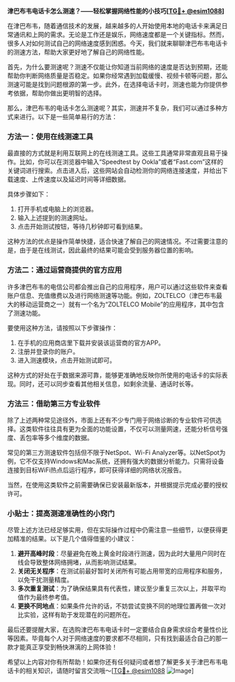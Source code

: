 **津巴布韦电话卡怎么测速？——轻松掌握网络性能的小技巧[[TG💪+ @esim1088](https://t.me/s/esim1088)]**

在津巴布韦，随着通信技术的发展，越来越多的人开始使用本地的电话卡来满足日常通讯和上网的需求。无论是工作还是娱乐，网络速度都是一个关键指标。然而，很多人对如何测试自己的网络速度感到困惑。今天，我们就来聊聊津巴布韦电话卡的测速方法，帮助大家更好地了解自己的网络性能。

首先，为什么要测速呢？测速不仅能让你知道当前网络的速度是否达到预期，还能帮助你判断网络质量是否稳定。如果你经常遇到加载缓慢、视频卡顿等问题，那么测速可能是找到问题根源的第一步。此外，在选择电话卡时，测速也能为你提供参考依据，帮助你做出更明智的选择。

那么，津巴布韦的电话卡怎么测速呢？其实，测速并不复杂，我们可以通过多种方式来进行。以下是一些简单易行的方法：

### 方法一：使用在线测速工具

最直接的方式就是利用互联网上的在线测速工具。这些工具通常非常直观且易于操作。比如，你可以在浏览器中输入“Speedtest by Ookla”或者“Fast.com”这样的关键词进行搜索。点击进入后，这些网站会自动检测你的网络连接速度，并给出下载速度、上传速度以及延迟时间等详细数据。

具体步骤如下：
1. 打开手机或电脑上的浏览器。
2. 输入上述提到的测速网址。
3. 点击开始测试按钮，等待几秒钟即可看到结果。

这种方法的优点是操作简单快捷，适合快速了解自己的网速情况。不过需要注意的是，由于是在线测试，因此最终的结果可能会受到服务器位置的影响。

### 方法二：通过运营商提供的官方应用

许多津巴布韦的电信公司都会推出自己的应用程序，用户可以通过这些软件来查看账户信息、充值缴费以及进行网络测速等功能。例如，ZOLTELCO（津巴布韦最大的移动运营商之一）就有一个名为“ZOLTELCO Mobile”的应用程序，其中包含了测速功能。

要使用这种方法，请按照以下步骤操作：
1. 在手机的应用商店里下载并安装该运营商的官方APP。
2. 注册并登录你的账户。
3. 进入测速模块，点击开始测试即可。

这种方式的好处在于数据来源可靠，能够更准确地反映你所使用的电话卡的实际表现。同时，还可以同步查看其他相关信息，如剩余流量、通话时长等。

### 方法三：借助第三方专业软件

除了上述两种常见途径外，市面上还有不少专门用于网络诊断的专业软件可供选择。这类软件往往具有更为全面的功能设置，不仅可以测量网速，还能分析信号强度、丢包率等多个维度的数据。

常见的第三方测速软件包括但不限于NetSpot、Wi-Fi Analyzer等。以NetSpot为例，它不仅支持Windows和Mac系统，还拥有强大的数据分析能力。只需将设备连接到目标WiFi热点后运行程序，即可获得详细的网络状况报告。

当然，在使用这类软件之前需要确保已安装最新版本，并根据提示完成必要的授权许可。

### 小贴士：提高测速准确性的小窍门

尽管上述方法已经足够实用，但在实际操作过程中仍需注意一些细节，以便获得更加精准的结果。以下是几个值得借鉴的小建议：

1. **避开高峰时段**：尽量避免在晚上黄金时段进行测速，因为此时大量用户同时在线会导致整体网络拥堵，从而影响测试结果。
2. **关闭无关程序**：在测试前最好暂时关闭所有可能占用带宽的应用程序和服务，以免干扰测量精度。
3. **多次重复测试**：为了确保结果具有代表性，建议至少重复三次以上，并取平均值作为最终参考值。
4. **更换不同地点**：如果条件允许的话，不妨尝试变换不同的地理位置再做一次对比实验，这样有助于发现潜在的问题所在。

最后还要提醒大家，在选购津巴布韦电话卡时一定要结合自身需求综合考量性价比等因素。毕竟每个人对于网络速度的要求都不尽相同，只有找到最适合自己的那一款才能真正享受到畅快淋漓的上网体验！

希望以上内容对你有所帮助！如果你还有任何疑问或者想了解更多关于津巴布韦电话卡的相关知识，请随时留言交流哦～[[TG💪+ @esim1088](https://t.me/s/esim1088) ![Image](https://i.postimg.cc/4NQfJmqS/Snipaste-2025-05-13-00-14-12.png)]